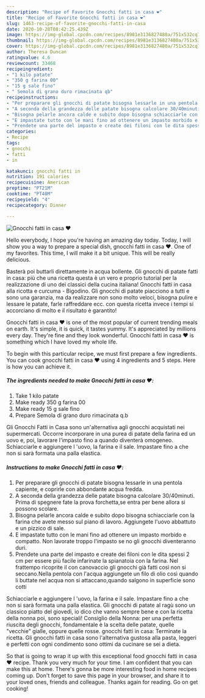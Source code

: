 ```yaml
---
description: "Recipe of Favorite Gnocchi fatti in casa ❤️"
title: "Recipe of Favorite Gnocchi fatti in casa ❤️"
slug: 1463-recipe-of-favorite-gnocchi-fatti-in-casa
date: 2020-10-28T08:42:25.439Z
image: https://img-global.cpcdn.com/recipes/8981e3136827480a/751x532cq70/gnocchi-fatti-in-casa-❤️-recipe-main-photo.jpg
thumbnail: https://img-global.cpcdn.com/recipes/8981e3136827480a/751x532cq70/gnocchi-fatti-in-casa-❤️-recipe-main-photo.jpg
cover: https://img-global.cpcdn.com/recipes/8981e3136827480a/751x532cq70/gnocchi-fatti-in-casa-❤️-recipe-main-photo.jpg
author: Theresa Duncan
ratingvalue: 4.6
reviewcount: 33468
recipeingredient:
- "1 kilo patate"
- "350 g farina 00"
- "15 g sale fino"
- " Semola di grano duro rimacinata qb"
recipeinstructions:
- "Per preparare gli gnocchi di patate bisogna lessarle in una pentola capiente, e coprirle con abbondante acqua fredda."
- "A seconda della grandezza delle patate bisogna calcolare 30/40minuti. Prima di spegnere fate la prova forchetta,se entra per bene allora si possono scolare."
- "Bisogna pelarle ancora calde e subito dopo bisogna schiacciarle con la farina che avete messo sul piano di lavoro. Aggiungete l&#39;uovo abbattuto e un pizzico di sale."
- "E impastate tutto con le mani fino ad ottenere un impasto morbido e compatto. Non lavorate troppo l&#39;impasto se no gli gnocchi diventeranno duri."
- "Prendete una parte del impasto e create dei filoni con le dita spessi 2 cm per essere più facile infarinate la spianatoia con la farina. Nel frattempo ricoprite il con canovaccio gli gnocchi già fatti così non si seccano.Nella pentola con l&#39;acqua aggiungete un filo di olio così quando li buttate nel acqua non si attaccano,quando salgono in superficie sono cotti"
categories:
- Recipe
tags:
- gnocchi
- fatti
- in

katakunci: gnocchi fatti in 
nutrition: 191 calories
recipecuisine: American
preptime: "PT21M"
cooktime: "PT40M"
recipeyield: "4"
recipecategory: Dinner

---
```



![Gnocchi fatti in casa ❤️](https://img-global.cpcdn.com/recipes/8981e3136827480a/751x532cq70/gnocchi-fatti-in-casa-❤️-recipe-main-photo.jpg)

Hello everybody, I hope you're having an amazing day today. Today, I will show you a way to prepare a special dish, gnocchi fatti in casa ❤️. One of my favorites. This time, I will make it a bit unique. This will be really delicious.

Basterà poi buttarli direttamente in acqua bollente. Gli gnocchi di patate fatti in casa: più che una ricetta questa è un vero e proprio tutorial per la realizzazione di uno dei classici della cucina italiana! Gnocchi fatti in casa alla ricotta e curcuma - Bigodino. Gli gnocchi di patate piacciono a tutti e sono una garanzia, ma da realizzare non sono molto veloci, bisogna pulire e lessare le patate, farle raffreddare ecc. con questa ricetta invece i tempi si accorciano di molto e il risultato è garantito!

Gnocchi fatti in casa ❤️ is one of the most popular of current trending meals on earth. It's simple, it is quick, it tastes yummy. It's appreciated by millions every day. They're fine and they look wonderful. Gnocchi fatti in casa ❤️ is something which I have loved my whole life.


To begin with this particular recipe, we must first prepare a few ingredients. You can cook gnocchi fatti in casa ❤️ using 4 ingredients and 5 steps. Here is how you can achieve it.

<!--inarticleads1-->

##### The ingredients needed to make Gnocchi fatti in casa ❤️:

1. Take 1 kilo patate
1. Make ready 350 g farina 00
1. Make ready 15 g sale fino
1. Prepare  Semola di grano duro rimacinata q.b


Gli Gnocchi Fatti in Casa sono un&#39;alternativa agli gnocchi acquistati nei supermercati. Occorre incorporare in una purea di patate della farina ed un uovo e, poi, lavorare l&#39;impasto fino a quando diventerà omogeneo. Schiacciarle e aggiungere l &#39;uovo, la farina e il sale. Impastare fino a che non si sarà formata una palla elastica. 

<!--inarticleads2-->

##### Instructions to make Gnocchi fatti in casa ❤️:

1. Per preparare gli gnocchi di patate bisogna lessarle in una pentola capiente, e coprirle con abbondante acqua fredda.
1. A seconda della grandezza delle patate bisogna calcolare 30/40minuti. Prima di spegnere fate la prova forchetta,se entra per bene allora si possono scolare.
1. Bisogna pelarle ancora calde e subito dopo bisogna schiacciarle con la farina che avete messo sul piano di lavoro. Aggiungete l&#39;uovo abbattuto e un pizzico di sale.
1. E impastate tutto con le mani fino ad ottenere un impasto morbido e compatto. Non lavorate troppo l&#39;impasto se no gli gnocchi diventeranno duri.
1. Prendete una parte del impasto e create dei filoni con le dita spessi 2 cm per essere più facile infarinate la spianatoia con la farina. Nel frattempo ricoprite il con canovaccio gli gnocchi già fatti così non si seccano.Nella pentola con l&#39;acqua aggiungete un filo di olio così quando li buttate nel acqua non si attaccano,quando salgono in superficie sono cotti


Schiacciarle e aggiungere l &#39;uovo, la farina e il sale. Impastare fino a che non si sarà formata una palla elastica. Gli gnocchi di patate al ragù sono un classico piatto del giovedì, io dico che vanno sempre bene e con la ricetta della nonna poi, sono speciali! Consiglio della Nonna: per una perfetta riuscita degli gnocchi, fondamentale è la scelta delle patate, quelle &#34;vecchie&#34; gialle, oppure quelle rosse. gnocchi fatti in casa: Terminate la ricetta. Gli gnocchi fatti in casa sono l&#39;alternativa gustosa alla pasta, leggeri e perfetti con ogni condimento sono ottimi da cucinare se sei a dieta. 

So that is going to wrap it up with this exceptional food gnocchi fatti in casa ❤️ recipe. Thank you very much for your time. I am confident that you can make this at home. There's gonna be more interesting food in home recipes coming up. Don't forget to save this page in your browser, and share it to your loved ones, friends and colleague. Thanks again for reading. Go on get cooking!
